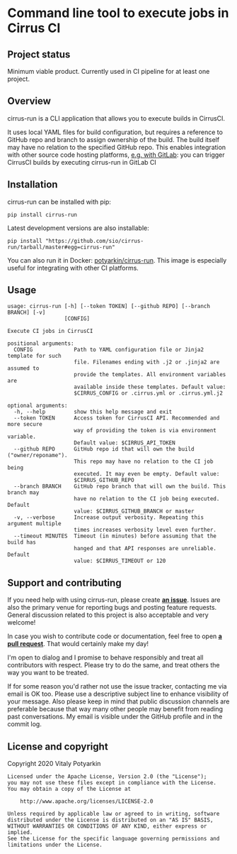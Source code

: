# Command line tool to execute jobs in Cirrus CI

## Project status

Minimum viable product. Currently used in CI pipeline for at least one
project.

## Overview

cirrus-run is a CLI application that allows you to execute builds in
CirrusCI.

It uses local YAML files for build configuration, but requires a reference to
GitHub repo and branch to assign ownership of the build. The build itself may
have no relation to the specified GitHub repo. This enables integration with
other source code hosting platforms, [e.g. with GitLab][blog]: you can trigger
CirrusCI builds by executing cirrus-run in GitLab CI

[blog]: https://potyarkin.ml/posts/2020/cirrus-ci-integration-for-gitlab-projects/



## Installation

cirrus-run can be installed with pip:

```
pip install cirrus-run
```

Latest development versions are also installable:

```
pip install "https://github.com/sio/cirrus-run/tarball/master#egg=cirrus-run"
```

You can also run it in Docker:
[potyarkin/cirrus-run](https://hub.docker.com/r/potyarkin/cirrus-run).
This image is especially useful for integrating with other CI platforms.


## Usage

```
usage: cirrus-run [-h] [--token TOKEN] [--github REPO] [--branch BRANCH] [-v]
                  [CONFIG]

Execute CI jobs in CirrusCI

positional arguments:
  CONFIG             Path to YAML configuration file or Jinja2 template for such
                     file. Filenames ending with .j2 or .jinja2 are assumed to
                     provide the templates. All environment variables are
                     available inside these templates. Default value:
                     $CIRRUS_CONFIG or .cirrus.yml or .cirrus.yml.j2

optional arguments:
  -h, --help         show this help message and exit
  --token TOKEN      Access token for CirrusCI API. Recommended and more secure
                     way of providing the token is via environment variable.
                     Default value: $CIRRUS_API_TOKEN
  --github REPO      GitHub repo id that will own the build ("owner/reponame").
                     This repo may have no relation to the CI job being
                     executed. It may even be empty. Default value:
                     $CIRRUS_GITHUB_REPO
  --branch BRANCH    GitHub repo branch that will own the build. This branch may
                     have no relation to the CI job being executed. Default
                     value: $CIRRUS_GITHUB_BRANCH or master
  -v, --verbose      Increase output verbosity. Repeating this argument multiple
                     times increases verbosity level even further.
  --timeout MINUTES  Timeout (in minutes) before assuming that the build has
                     hanged and that API responses are unreliable. Default
                     value: $CIRRUS_TIMEOUT or 120
```


## Support and contributing

If you need help with using cirrus-run, please create
**[an issue](https://github.com/sio/cirrus-run/issues)**. Issues are also the
primary venue for reporting bugs and posting feature requests. General
discussion related to this project is also acceptable and very welcome!

In case you wish to contribute code or documentation, feel free to open **[a
pull request](https://github.com/sio/cirrus-run/pulls)**. That would certainly
make my day!

I'm open to dialog and I promise to behave responsibly and treat all
contributors with respect. Please try to do the same, and treat others the way
you want to be treated.

If for some reason you'd rather not use the issue tracker, contacting me via
email is OK too. Please use a descriptive subject line to enhance visibility
of your message. Also please keep in mind that public discussion channels are
preferable because that way many other people may benefit from reading past
conversations. My email is visible under the GitHub profile and in the commit
log.


## License and copyright

Copyright 2020 Vitaly Potyarkin

    Licensed under the Apache License, Version 2.0 (the "License");
    you may not use these files except in compliance with the License.
    You may obtain a copy of the License at

        http://www.apache.org/licenses/LICENSE-2.0

    Unless required by applicable law or agreed to in writing, software
    distributed under the License is distributed on an "AS IS" BASIS,
    WITHOUT WARRANTIES OR CONDITIONS OF ANY KIND, either express or implied.
    See the License for the specific language governing permissions and
    limitations under the License.
